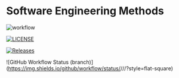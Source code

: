 # Software Engineering Methods
![workflow](https://github.com/ChawThiriSoe1779/sem/actions/workflows/main.yml/badge.svg)

[![LICENSE](https://img.shields.io/github/license/ChawThiriSoe1779/sem.svg?style=flat-square)](https://github.com/ChawThiriSoe1779/sem/blob/master/LICENSE)

[![Releases](https://img.shields.io/github/release/ChawThiriSoe1779/sem/all.svg?style=flat-square)](https://github.com/ChawThiriSoe1779/sem/releases)

![GitHub Workflow Status (branch)](https://img.shields.io/github/workflow/status/<username>/<repository>/<action name taken from main.yml>/<branch>?style=flat-square)